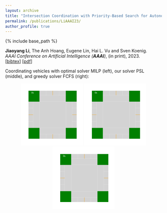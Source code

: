 ```yaml
---
layout: archive
title: "Intersection Coordination with Priority-Based Search for Autonomous Vehicles"
permalink: /publications/LiAAAI23/
author_profile: true
---
```


{% include base_path %}

**Jiaoyang Li**, The Anh Hoang, Eugene Lin, Hai L. Vu and Sven Koenig.      
<i>AAAI Conference on Artificial Intelligence (**AAAI**)</i>, (in print), 2023.                           
[<a href="javascript:void(0)" onclick="(function(target, id) { if ($('#' + id).css('display') == 'block') { $('#' + id).hide('fast'); $(target).text('bibtex') } else { $('#' + id).show('fast'); $(target).text('bibtex▲') } })(this, 'bibtex-LiAAAI23');">bibtex</a>]
[[pdf](https://jiaoyang-li.github.io/files/LiAAAI23.pdf)]
<div id="bibtex-LiAAAI23" style="display:none">
<pre>@inproceedings{LiAAAI23,
  author    = {Jiaoyang Li and The Anh Hoang and Eugene Lin and Hai L. Vu and Sven Koenig},
  title     = {Intersection Coordination with Priority-Based Search for Autonomous Vehicles},
  booktitle = {Proceedings of the AAAI Conference on Artificial Intelligence (AAAI)},
  year      = {2023}
}
</pre></div>     


Coordinating vehicles with optimal solver MILP (left), our solver PSL (middle), and greedy solver FCFS (right):
<p style="text-align:center;">
    <img src="/images/MILP-crosswalk.gif" style="max-height:150pt" alt="Mixed Integer Linear Programming"/>
    <img src="/images/PSL-crosswalk.gif" style="max-height:150pt" alt="Our MAPF-Based Algorithm"/>
    <img src="/images/FCFS-crosswalk.gif" style="max-height:150pt" alt="First Come First Served"/>
</p>